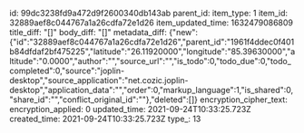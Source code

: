 id: 99dc3238fd9a472d9f2600340db143ab
parent_id: 
item_type: 1
item_id: 32889aef8c044767a1a26cdfa72e1d26
item_updated_time: 1632479086809
title_diff: "[]"
body_diff: "[]"
metadata_diff: {"new":{"id":"32889aef8c044767a1a26cdfa72e1d26","parent_id":"1961f4ddec0f401b84dfdaf2bf475225","latitude":"26.11920000","longitude":"85.39630000","altitude":"0.0000","author":"","source_url":"","is_todo":0,"todo_due":0,"todo_completed":0,"source":"joplin-desktop","source_application":"net.cozic.joplin-desktop","application_data":"","order":0,"markup_language":1,"is_shared":0,"share_id":"","conflict_original_id":""},"deleted":[]}
encryption_cipher_text: 
encryption_applied: 0
updated_time: 2021-09-24T10:33:25.723Z
created_time: 2021-09-24T10:33:25.723Z
type_: 13